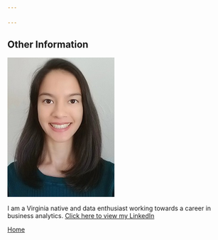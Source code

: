```yaml
---

---
```


## Other Information

![Headshot](/pics/Headshot.jpg)

I am a Virginia native and data enthusiast working towards a career in business analytics. [Click here to view my LinkedIn](https://www.linkedin.com/in/cherylngo/)




[Home](https://cherylngo.github.io/)
